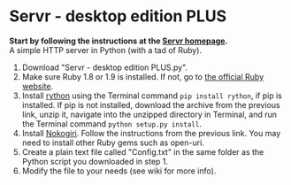 Servr - desktop edition PLUS
=====

**Start by following the instructions at the [Servr homepage](http://gerzer.github.io/Servr).**  
A simple HTTP server in Python (with a tad of Ruby).  
1. Download "Servr - desktop edition PLUS.py".  
2. Make sure Ruby 1.8 or 1.9 is installed. If not, go to [the official Ruby website](https://www.ruby-lang.org/en/).  
3. Install [rython](https://pypi.python.org/pypi/rython/) using the Terminal command `pip install rython`, if pip is installed. If pip is not installed, download the archive from the previous link, unzip it, navigate into the unzipped directory in Terminal, and run the Terminal command `python setup.py install`.  
4. Install [Nokogiri](http://nokogiri.org). Follow the instructions from the previous link. You may need to install other Ruby gems such as open-uri.  
5. Create a plain text file called "Config.txt" in the same folder as the Python script you downloaded in step 1.  
6. Modify the file to your needs (see wiki for more info).  
